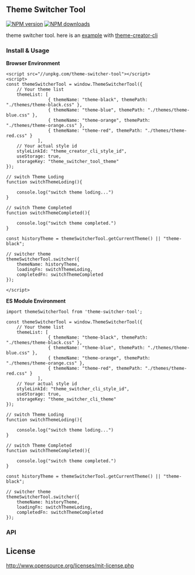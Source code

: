 ## Theme Switcher Tool

[![NPM version](https://img.shields.io/npm/v/theme-switcher-tool.svg?style=flat)](https://npmjs.org/package/theme-switcher-tool)
[![NPM downloads](http://img.shields.io/npm/dm/theme-switcher-tool.svg?style=flat)](https://npmjs.org/package/theme-switcher-tool)

theme switcher tool.
here is an [example](http://doc.huangsw.com/theme-switcher-cli-demo/) with [theme-creator-cli](https://github.com/huangshuwei/theme-creator-cli)

### Install & Usage

**Browser Environment**

```
<script src="//unpkg.com/theme-switcher-tool"></script>
<script>
const themeSwitcherTool = window.ThemeSwitcherTool({
    // Your theme list
    themeList: [
                { themeName: "theme-black", themePath: "./themes/theme-black.css" },
                { themeName: "theme-blue", themePath: "./themes/theme-blue.css" },
                { themeName: "theme-orange", themePath: "./themes/theme-orange.css" },
                { themeName: "theme-red", themePath: "./themes/theme-red.css" }
            ],
    // Your actual style id
    styleLinkId: "theme_creator_cli_style_id",
    useStorage: true,
    storageKey: "theme_switcher_tool_theme"
});

// switch Theme Loding
function switchThemeLoding(){

    console.log("switch theme loding...")
}

// switch Theme Completed
function switchThemeCompleted(){

    console.log("switch theme completed.")
}

const historyTheme = themeSwitcherTool.getCurrentTheme() || "theme-black";

// switcher theme
themeSwitcherTool.switcher({
    themeName: historyTheme,
    loadingFn: switchThemeLoding,
    completedFn: switchThemeCompleted
});

</script>
```

**ES Module Environment**
```
import themeSwitcherTool from 'theme-switcher-tool';

const themeSwitcherTool = window.ThemeSwitcherTool({
    // Your theme list
    themeList: [
                { themeName: "theme-black", themePath: "./themes/theme-black.css" },
                { themeName: "theme-blue", themePath: "./themes/theme-blue.css" },
                { themeName: "theme-orange", themePath: "./themes/theme-orange.css" },
                { themeName: "theme-red", themePath: "./themes/theme-red.css" }
            ],
    // Your actual style id
    styleLinkId: "theme_switcher_cli_style_id",
    useStorage: true,
    storageKey: "theme_switcher_cli_theme"
});

// switch Theme Loding
function switchThemeLoding(){

    console.log("switch theme loding...")
}

// switch Theme Completed
function switchThemeCompleted(){

    console.log("switch theme completed.")
}

const historyTheme = themeSwitcherTool.getCurrentTheme() || "theme-black";

// switcher theme
themeSwitcherTool.switcher({
    themeName: historyTheme,
    loadingFn: switchThemeLoding,
    completedFn: switchThemeCompleted
});

```

### API


## License
http://www.opensource.org/licenses/mit-license.php
